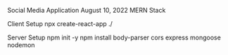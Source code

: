 Social Media Application
August 10, 2022
MERN Stack 

Client Setup 
npx create-react-app ./

Server Setup 
npm init -y
npm install body-parser cors express mongoose nodemon
